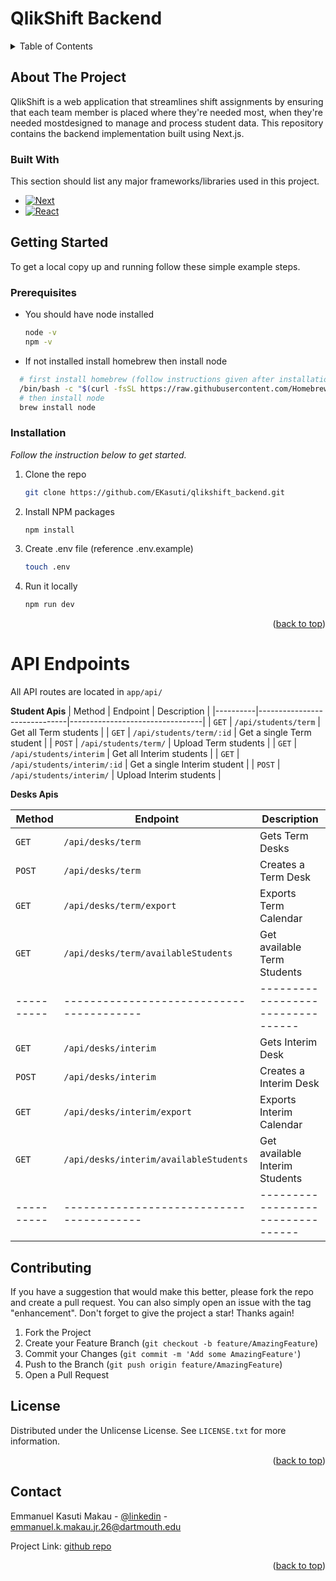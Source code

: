 <a id="readme-top"></a>

# QlikShift Backend

<!-- TABLE OF CONTENTS -->
<details>
  <summary>Table of Contents</summary>
  <ol>
    <li>
      <a href="#about-the-project">About The Project</a>
      <ul>
        <li><a href="#built-with">Built With</a></li>
      </ul>
    </li>
    <li>
      <a href="#getting-started">Getting Started</a>
      <ul>
        <li><a href="#prerequisites">Prerequisites</a></li>
        <li><a href="#installation">Installation</a></li>
      </ul>
    </li>
    <li><a href="#contributing">Contributing</a></li>
    <li><a href="#license">License</a></li>
    <li><a href="#contact">Contact</a></li>
  </ol>
</details>

<!-- ABOUT THE PROJECT -->
## About The Project

QlikShift is a web application that streamlines shift assignments by ensuring that each team member is placed where they're needed most, when they're needed mostdesigned to manage and process student data. This repository contains the backend implementation built using Next.js.


### Built With

This section should list any major frameworks/libraries used in this project.

* [![Next][Next.js]][Next-url]
* [![React][React.js]][React-url]

<!-- GETTING STARTED -->
## Getting Started

To get a local copy up and running follow these simple example steps.

### Prerequisites

* You should have node installed
  ```sh
  node -v
  npm -v 
  ```
* If not installed install homebrew then install node
```sh
  # first install homebrew (follow instructions given after installation) --> Do this in your root terminal
  /bin/bash -c "$(curl -fsSL https://raw.githubusercontent.com/Homebrew/install/HEAD/install.sh)"
  # then install node
  brew install node
```


### Installation

_Follow the instruction below to get started._

1. Clone the repo
   ```sh
   git clone https://github.com/EKasuti/qlikshift_backend.git
   ```
2. Install NPM packages
   ```sh
   npm install
   ```
3. Create .env file (reference .env.example)
   ```sh
   touch .env
   ```
4. Run it locally
   ```sh
   npm run dev
   ```

<p align="right">(<a href="#readme-top">back to top</a>)</p>


# API Endpoints

All API routes are located in `app/api/`

**Student Apis**
| Method   | Endpoint                     | Description                     |
|----------|------------------------------|---------------------------------|
| `GET`    | `/api/students/term`         | Get all Term students           |
| `GET`    | `/api/students/term/:id`     | Get a single Term student       |
| `POST`   | `/api/students/term/`        | Upload Term students            |
| `GET`    | `/api/students/interim`      | Get all Interim students        |
| `GET`    | `/api/students/interim/:id`  | Get a single Interim student    |
| `POST`   | `/api/students/interim/`     | Upload Interim students         |


**Desks Apis**

| Method   | Endpoint                               | Description                     |
|----------|----------------------------------------|---------------------------------|
| `GET`    | `/api/desks/term`                      | Gets Term Desks                 |
| `POST`   | `/api/desks/term`                      | Creates a Term Desk             |
| `GET`    | `/api/desks/term/export`               | Exports Term Calendar           |
| `GET`    | `/api/desks/term/availableStudents`    | Get available Term Students     |
|----------|----------------------------------------|---------------------------------|
| `GET`    | `/api/desks/interim`                   | Gets Interim Desk               |
| `POST`   | `/api/desks/interim`                   | Creates a Interim Desk          |
| `GET`    | `/api/desks/interim/export`            | Exports Interim Calendar        |
| `GET`    | `/api/desks/interim/availableStudents` | Get available Interim Students  |
|----------|----------------------------------------|---------------------------------|



<!-- CONTRIBUTING -->
## Contributing

If you have a suggestion that would make this better, please fork the repo and create a pull request. You can also simply open an issue with the tag "enhancement".
Don't forget to give the project a star! Thanks again!

1. Fork the Project
2. Create your Feature Branch (`git checkout -b feature/AmazingFeature`)
3. Commit your Changes (`git commit -m 'Add some AmazingFeature'`)
4. Push to the Branch (`git push origin feature/AmazingFeature`)
5. Open a Pull Request

<!-- LICENSE -->
## License

Distributed under the Unlicense License. See `LICENSE.txt` for more information.

<p align="right">(<a href="#readme-top">back to top</a>)</p>

<!-- CONTACT -->
## Contact

Emmanuel Kasuti Makau - [@linkedin](https://www.linkedin.com/in/emmanuel-kasuti/) - emmanuel.k.makau.jr.26@dartmouth.edu

Project Link: [github repo](https://github.com/EKasuti/qlikshift_backend.git)

<p align="right">(<a href="#readme-top">back to top</a>)</p>


<!-- MARKDOWN LINKS & IMAGES -->
[Next.js]: https://img.shields.io/badge/next.js-000000?style=for-the-badge&logo=nextdotjs&logoColor=white
[Next-url]: https://nextjs.org/
[React.js]: https://img.shields.io/badge/React-20232A?style=for-the-badge&logo=react&logoColor=61DAFB
[React-url]: https://reactjs.org/